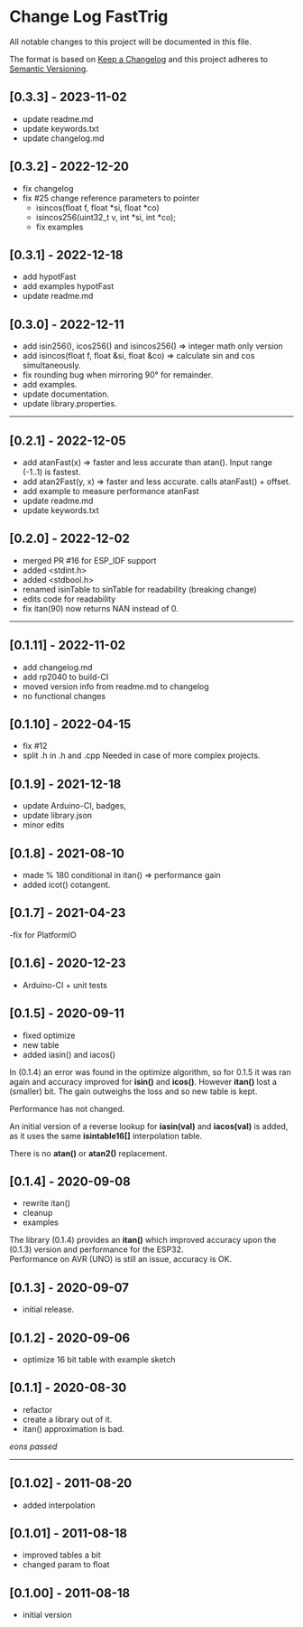# Change Log FastTrig

All notable changes to this project will be documented in this file.

The format is based on [Keep a Changelog](http://keepachangelog.com/)
and this project adheres to [Semantic Versioning](http://semver.org/).


## [0.3.3] - 2023-11-02
- update readme.md
- update keywords.txt
- update changelog.md


## [0.3.2] - 2022-12-20
- fix changelog
- fix #25 change reference parameters to pointer 
  - isincos(float f, float \*si, float \*co)
  - isincos256(uint32_t v, int \*si, int \*co);
  - fix examples

## [0.3.1] - 2022-12-18
- add hypotFast
- add examples hypotFast
- update readme.md

## [0.3.0] - 2022-12-11
- add isin256(), icos256() and isincos256() => integer math only version
- add isincos(float f, float &si, float &co) => calculate sin and cos simultaneously.
- fix rounding bug when mirroring 90° for remainder.
- add examples.
- update documentation.
- update library.properties.

----

## [0.2.1] - 2022-12-05
- add atanFast(x) => faster and less accurate than atan(). 
  Input range (-1..1) is fastest.
- add atan2Fast(y, x) => faster and less accurate. 
  calls atanFast() + offset.
- add example to measure performance atanFast
- update readme.md
- update keywords.txt

## [0.2.0] - 2022-12-02
- merged PR #16 for ESP_IDF support
- added <stdint.h>
- added <stdbool.h>
- renamed isinTable to sinTable for readability (breaking change)
- edits code for readability
- fix itan(90) now returns NAN instead of 0.

----

## [0.1.11] - 2022-11-02
- add changelog.md
- add rp2040 to build-CI
- moved version info from readme.md to changelog
- no functional changes

## [0.1.10] - 2022-04-15
- fix #12 
- split .h in .h and .cpp Needed in case of more complex projects.

## [0.1.9] - 2021-12-18  
- update Arduino-CI, badges, 
- update library.json
- minor edits

## [0.1.8] - 2021-08-10
- made % 180 conditional in itan() => performance gain
- added icot() cotangent.

## [0.1.7] - 2021-04-23
 -fix for PlatformIO

## [0.1.6] - 2020-12-23
- Arduino-CI + unit tests

## [0.1.5] - 2020-09-11
- fixed optimize
- new table
- added iasin() and iacos()

In (0.1.4) an error was found in the optimize algorithm, so for 0.1.5 
it was ran again and accuracy improved for **isin()** and **icos()**. 
However **itan()** lost a (smaller) bit. 
The gain outweighs the loss and so new table is kept.

Performance has not changed.

An initial version of a reverse lookup for **iasin(val)** and **iacos(val)** 
is added, as it uses the same **isintable16\[\]** interpolation table.

There is no **atan()** or **atan2()** replacement.


## [0.1.4] - 2020-09-08
- rewrite itan()
- cleanup
- examples

The library (0.1.4) provides an **itan()** which improved accuracy 
upon the (0.1.3) version and performance for the ESP32.  
Performance on AVR (UNO) is still an issue, accuracy is OK.


## [0.1.3] - 2020-09-07
- initial release.

## [0.1.2] - 2020-09-06
- optimize 16 bit table with example sketch

## [0.1.1] - 2020-08-30
- refactor
- create a library out of it.
- itan() approximation is bad.


_eons passed_

----

## [0.1.02] - 2011-08-20
- added interpolation

## [0.1.01] - 2011-08-18
- improved tables a bit 
- changed param to float

## [0.1.00] - 2011-08-18
- initial version

